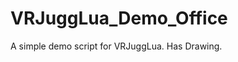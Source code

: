 VRJuggLua_Demo_Office
=============================

A simple demo script for VRJuggLua. Has Drawing.
